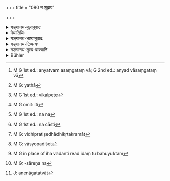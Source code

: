 +++
title = "080 न शूद्राय"

+++

<details><summary>गङ्गानथ-मूलानुवादः</summary>

He shall not offer advice to a Śūdra, nor the leavings, nor what has been prepared as an offering to the Gods. He shall hot expound the law to him; nor shall he indicate to him any penance.—(80)
</details>

<details><summary>मेधातिथिः</summary>

शूद्रस्य दृष्टादृष्टविषये हिताहितोपदेशो न कर्तव्यः । शूद्रस्य मन्त्रित्वं न कर्तव्यम् इति यावत् । वृत्त्यर्थश् चायं निषेधः । सौहार्दादिना तु न दोषः । भवन्ति हि शूद्राः कुलमित्राणि । मैत्र्या चावश्यं हितम् उपदिश्यते । अनुज्ञाता च सर्ववर्णे ब्राह्मणस्य मैत्री "मैत्रो ब्राह्मण उच्यते" (म्ध् २.८७) ।

- <u>ये तु</u> व्याचक्षते, अपृच्छतो न ब्रूयाद् इत्य् उपन्यस्य युक्तं शास्त्रान्तरसिद्धत्वात्- "नापृष्टः कस्यचिद् ब्रूयात्" (म्ध् २.११०) इति,

- <u>तद् अयुक्तम्</u> । तत्र हि स्वाध्यायविषयं स्वरवर्णगतम् अन्यद् वासंगतं[^१६०] कुर्वतो विनाशितं त्वयेत्यादाव् अपृष्टेन न वक्तव्यम् । तथा[^१६१] चामी नाध्याप्या इत्य् अस्मिन् प्रसङ्ग इदम् उक्तम् "नापृष्टो ब्रूयात्" इति । अशिष्यस्यापृच्छतो विस्वरं व्यक्षरं वा पठतो न किंचिद् वक्तव्यम् इति तस्यार्थः ।


[^१६१]:
     M G: yathā


[^१६०]:
     M G 1st ed.: anyatvam asaṃgataṃ vā; G 2nd ed.: anyad vāsaṃgataṃ vā

- **नोच्छिष्टम्** इति । उच्छिष्टशब्दो ऽयं भुजिनिमित्ते ऽप्राशस्त्ये वर्तते । कृतमूत्रपुरीषो ऽप्य् अनाचान्त उच्छिष्ट उच्यते, यथा वक्ष्यामः "न स्पृशेत् पाणिनोच्छिष्टः" (म्ध् ४.१४२) । बाहुल्येनोच्छिष्टप्रयोगो भुजिसंबन्धेन । भुञ्जानस्य ह्य् अन्तरास्यसंस्पर्शेन बहिरन्तः स्थितस्योच्छिष्टत्वं भवति । तथा च "न स्मश्रूणि गतान्य् आस्यम्"(म्ध् ५,१३९) इति श्मश्रुभ्यो ऽन्यद् आस्यानुप्रविष्टम् उच्छिष्टं करोतीति ज्ञापयति । अतश् च भोक्तुर् भुज्यमानस्य पात्रादेर् अधिकरणस्य चोच्छिष्टव्यवहारः । क्वचिच् चायम् उपयुक्तेतरवचनो ऽपि, "हविरुच्छिष्टं दक्षिणा" इति । तत्र समाचारात् पात्रगृहीतम् उच्छिष्टपुरुषसंबन्धम् ईषद्भुक्तम् उच्छिष्टम् उच्यते । यद् अपि विशदम् ओदनादिपात्रस्थम् अस्पृष्टम् अपि भोक्त्रा तद् अपि संबन्धात् समाचारतः परिह्रियते । तत्र "च्छिष्टम् अपि दातव्यम्," "नोच्छिष्टम्" इति विधिप्रतिषेधाव् एकविषयाव् ऋतानृतशूद्रव्यवस्थया हविःशेषभेदेन वा विकल्प्येत[^१६२] । <u>अथ वा</u> स्थालीस्थम् अतिथ्यादिभुक्तशिष्टं पर्युषितप्रायम् उच्छिष्टम्, तन् न शूद्राय दतव्यम् । <u>तत्रोच्यते</u> । जीर्णवसनसाहचर्याच् चैतद् एव प्रतिपत्तुं युक्तम् । उपयुक्तेतरवचनत्वाच् च शिषेर् उपसर्गस्य तदर्थानुगुण्येन वर्तनाद् धविरुच्छिष्टं दक्षिणेतिवत् प्रयोगो ऽप्य् अविरुद्धः । एवम् अनयोः स्मृत्योर् अविरोधो भविष्यति, यद्य् अपि रूढ्याचमनार्हाः प्रायो ऽत्र वचने दृश्यन्ते । यत् तु "वैश्यवच् छौचकल्पश् च" (म्ध् ५.१३८) इति तद् दासशूद्रविषयम् । भुक्तोज्झितम् एव प्रतीयत इति दर्श्यिष्यामः ।


[^१६२]:
     M G 1st ed.: vikalpete

- **न हविष्कृतम्** । हविषे कृतं हविरर्थं कल्पितम् । बहुवचनः समासस् तादर्थ्येनोपकल्पितप्रतिषेधात् । दण्डापूपिकया यत्र हविर्गन्धो ऽस्ति तत् सर्वं प्रतिषिध्यते । तेन हविरर्थितया संकल्पितस्य हविषः प्रवृत्तस्य हविःशेषस्याभुक्तोज्झितस्य हविषः प्रतिशेषः सिद्धो भवेत् । तथा च कृतम् इति करोतिः क्रियासामान्यवचनः प्रयुक्तः । हविरर्थं यत् कृतं संकल्पितम् इति[^१६३] वचनम् । तेनोच्छिष्टस्यापि यावत् प्राकृतेन संकल्पेन हविष्कृतव्यपदेशो न यथावत् सर्वावस्थस्य प्रतिषेधो विज्ञायते ।


[^१६३]:
     M G omit: iti

- <u>अन्यैस्</u> तु हविर्मिश्रं **हविष्कृतम्** इति व्याख्यातम् । संसृष्टप्रतिषेधाच् च केवस्यापि प्रतिषेधः । विप्रसंसृष्टप्रतिषेधे विप्रस्येवेत्य् उक्तम् । 

- <u>कथं</u> पुनः संसृष्टप्रतिषेधे केवलप्रतिषेधः । केवलप्रतिषेधेनाप्रधानः कदाचित् संसृष्टप्रतिषेधः शक्यते वक्तुम् । यत्र संसृष्टाव् अपि पृथक्त्वेन प्रतिभासेते, यत्र वा चक्षुषा प्रतिभासमाने रूपे रसादिना तत्प्रयोगो भवति, तत्रापि भवत्य् एव तदाश्रयो व्यवहारः । यथा सुरादिसंपृक्तासु सक्तुपिण्डीष्व् अनतर्हिते ऽपि सुरादिरूपे रसे तत्प्रत्ययाद् अस्त्य् एव सुरापानप्रायश्चित्तम् ।

- <u>ननु</u> चैवम् अप्य् अद्रवरूपत्वात् पिण्डीभिर् एकतापन्नायाः सुराया न पानोपपत्तिः ।

- <u>नैष</u> दोषः । प्रायिकेणौचित्यानुवादेन पानम् उपादीयते । अभ्यवहार एव तु निषिध्यते । यथा च भक्ष्याभक्ष्यप्रकरणम् एतत् । भक्षणं चाभ्यवहारमात्रंम् । तस्य विशेषाः पानखादनचर्वणादयः । गन्धस्य पुनर् अनाश्रयस्याप्य् उपलब्धेर् न ततो द्रव्यसद्भावावगमः । दूरस्थे ऽपि कर्पूरादौ गन्ध उपलभयते । सूक्ष्मद्रव्यावयवावगमकल्पनायां द्रव्यस्य परिमाणावयवः स्यात् । यत्र तु संसृष्टयोर् एकीभावो न चान्यस् तत्प्रत्ययः, न[^१६४] तत्र केवलाश्रयौ विधिप्रतिषेधौ प्रवर्तितुम् अर्हतः । यथा क्षीरं पातव्यम् इति संमिश्रितयोः क्षीरोदकयोः पीतयोर् न क्षीरं भवति नोदकम्, द्रव्यान्तरत्वात् । अन्यद् धि तत्र रूपम् अन्यश् च रससंस्थानादि तत्प्रत्ययहेतुर् अस्तीति द्रव्यान्तरं तत् ।


[^१६४]:
     M G 1st ed.: na na

- <u>यद्य्</u> एवं मद्योदके सह पीते यदि भवेताम्, तदा मद्यपानप्रायश्चित्तं न प्राप्नोति, द्रव्यान्तरत्वात् । 

- <u>नैष</u> दोषः अभिभवति रसान्तराणि मद्यं तिक्तरसवत् । ततो रसप्रत्यभिज्ञानाद् भवत्य् एव तत् प्रायश्चित्तम् । यत्र तु बहूदकं स्वल्पं मद्यादि, तत्र संसर्गप्रायश्चित्तम् अपि निपुणम् एकादेशे निरूपयिष्यामः । 

- तस्मात् केवलाश्रयः प्रतिषेध आस्कन्देद् अपि संसर्गम् । यथा माषा न भोक्तव्या इति मिश्रा अपि न युज्यन्ते । संसर्गाश्रयस् तु केन हेतुनासंसृष्टे वर्तेत । गङ्गायमुनयोः संगमाज् जलम् आनयेत्य् उक्ते न केवलाया गङ्गाया आनयति, न यमुनायाः । समाचार एवेति चेत्, समाचार एवोदाहर्तव्यः ।

- **न चास्योपदिशेद् धर्मम्** ।

- <u>ननु</u> च "**न शूद्राय**" इत्य् अविशेषेण दृष्टादृष्टविषयमतिदानप्रतिषेधाद् धर्मोपदेशनिषेधो ऽपि सिद्ध एव ।

- <u>सत्यम्</u> । पुनर्वचनं शेषार्थम् । ततः प्रायश्चित्तोपदेशो ऽनुज्ञातो भवति । "शरणागतं परित्यज्य" (म्ध् ११.१९७) इत्य् अत्र चैतद् दर्शयिष्यामः । 

- <u>अन्ये</u> तु पार्वणश्राद्धपाकयज्ञादिष्व् इतिकर्तव्यतां न शिक्षयेत् याजकत्वादिरूपेणेत्य् आहुः । 

- <u>अत्र चोदयन्ति</u>- यदि धर्मोपदेशः शूद्रस्य निषिध्यते कुतस् तर्हि धर्मवित्त्वम् । अविदुषश् च नानुष्ठानसंभवस् ततः शूद्रानुष्ठातृकधर्मशास्त्रानर्थक्यम् । 

- <u>अचोद्यम्</u> एतत् । अतिक्रान्तनिषेधस्य लिप्सया ब्राह्मणस्य चोपदेष्टृत्वसंभवात् । न हि ब्रह्महत्या सर्वस्वदानचोदनाप्रतिग्रहं प्रयुङ्क्ते । संभवति लिप्सा प्रयोक्त्री । 

- <u>ननु</u> चास्ति[^१६५] वचनम् "प्रब्रूयाद् इतरेभ्यश् च" (म्ध् १०.२) इति ।


[^१६५]:
     M G 1st ed.: na cāsti

- <u>वृत्त्युपायप्राप्तौ</u> । अत एवं प्रकृतम् "सर्वेषां ब्राह्मणो विद्याद् वृत्त्युपायान् यथाविधि । प्रब्रूयाद् इतरेभ्यश् च" इति (म्ध् १०.२) । यस् त्व् आश्रितशूद्रस् तस्यावश्यम् उपदेशः कर्तव्यः । अविदुषा विधिप्रतिषेधातिक्रमात्[^१६६] संवासो निषिद्धः "न मूर्खैर् नावलिप्तैश् च" इति (म्ध् ४.७९) ।


[^१६६]:
     M G: vidhipratiṣedhādhikṛtakramāt

- <u>यत् तु</u> व्याचक्षते- धर्मशास्त्रोपदेशस् तदर्थव्याख्यानं वानेन निषिध्यते शास्त्रद्वयेन "**न चास्योपदिशेत्**"[^१६७] इति । एकेन शास्त्राध्ययनम् अपेरणार्थव्याख्यानम् । अग्रन्थकस् तूपदेशो न केनचिन् निषिद्धः । 


[^१६७]:
     M G: vāsyopadiśet

- <u>तेषाम्</u> एवंवदतां "तस्य शास्त्रविचारः" इति सिद्धत्वात्, पुनरुक्तम् । 

- <u>इह</u> वदन्ति[^१६८] । व्याकरणादौ धर्मावबोधार्थशास्त्रे धर्मशब्दः । तद् धि न धर्मशास्त्रम् अतीन्द्रियार्थम् इति प्रतिषेधानुपदेशात् । भवति तु धर्मशास्त्रवबोधार्थम् । शक्नोति हि वैयाकरणः पदार्थानुसरणेन[^१६९] गहनं वाक्यार्थम् उन्नेतुम् । धर्मशास्त्रत्वाच् च तस्य शास्त्र इत्य् अनेन गतत्वात्[^१७०] पृथग् उच्यते । 


[^१७०]:
     J: anenāgatatvāt


[^१६९]:
     M G: -sāreṇa na


[^१६८]:
     M G in place of iha vadanti read idaṃ tu bahuyuktam

- <u>युक्तम्</u> एतत्, यदि कश्चिन् न ब्रूयात् प्रधाने ऽनधिकृतस्य कुतो ऽङ्गेषु प्राप्तिर् इति । वेदः स्मृतिशास्त्रे च प्रधानम् । न च तत्र शूद्रस्याधिकारः ।

- **न चास्य व्रतम् आदिशेत्** । व्रतशब्देन कृच्छ्राण्य् उच्यन्ते, "एतैर् व्रतैः" (म्ध् ११.१०१) इति प्रयोगदर्शनात् । तान्य् अभ्युदयकामस्य नोपदिशेत् । प्रायश्चित्तार्थतया त्व् इष्यत एवोपदेशः । स्नातकव्रतानां प्राप्तिर् एव नास्ति, अस्नातकत्वात् । एवं सावित्रादीनाम् अप्य् अध्ययनाभावाद् अध्ययनं चोपनयनाभावाद् उपनयनं च तद्विधौ जातित्रयश्रवणात् ॥ ४.८० ॥
</details>

<details><summary>गङ्गानथ-भाष्यानुवादः</summary>

No advice shall be offered to a Śūdra regarding his welfare or otherwise, regarding matters temporal or spiritual; that is to say, one should not become an adviser to a Śūdra.

This prohibition pertains to being an adviser as a means of livelihood; there would be nothing wrong in offering advice in a purely friendly manner; in fact, there may be hereditary friendship between Brāhmaṇas and Śūdras; and certainly through friendship advice for welfare is always offered. Further, it has been declared (by Manu himself) that the Brāhmaṇa should be *friendly* to all castes—‘the Brāhmaṇa is one who is friendly to all.’

Some people offer the following explanation:—

“From what is said in other texts, it is better to take the present verse to mean that advice shall not be offered *unasked*; as declared above (in 2. 110),—‘He should not say anything to any one without being asked.’”

This explanation, however, is not right. What has been said under 2,110, is in connection with the reading of the

Veda; the sense being, ‘if a man is found to be committing a mistake in accent, or syllable, or in some other detail, one should not tell him, unless one is asked, that he had murdered the Text.’ Similarly, in connection with the enumeration of persons who shall not be taught the Veda, it has been said—‘One shall not speak unasked;’ and this also means that, in the case of persons other than his own pupils, one should not say anything, even if he finds them reciting the Veda wrongly, either as regards accent or syllables.

‘*Nor the leavings*’—The term ‘*ucchiṣṭa*’ denotes *impurity, specially in relation to food*. One who has paid calls of nature, is also called ‘*ucchiṣṭa*,’ ‘impure,’ till he has washed; as we shall explain under the text—‘One who is *impure, ucchiṣṭa*, shall not touch with his hand, &c.’ (142). But, as a rule, the term is used in connection with *food*. So that, while one is eating, the food that comes into contact with his mouth, whether within the mouth or outside, becomes known as ‘impure.’ It is in this sense that under 5.141—where it is said—‘nor the hairs of the moustache entering the mouth,’—everything, with the exception of the hairs of the moustache, is said to become ‘impure.’ It is in this sense also that the eater, the thing eaten and the dish containing the food, all come to be called ‘impure’; ‘*ucchiṣṭa*.’

In some cases, the word is also used in the sense of ‘what has been left unused,’ ‘remnant,’ ‘leaving;’; *e.g*., in the passage—‘The leavings of the substance offered are to be given as the fee.’ Thus, it is on the basis of usage that the term ‘*ucchiṣṭa*’ is applied to the food that has been served in the dish for a particular person,. and out of which a little has been eaten by him; and the clean food that is simply placed in the dish and not even touched by the eater,—this also is rejected, on the strength of usage, as ‘impure,’ on the ground of its being in contact with the dish which is in contact with that food out of which the person has eaten (and which therefore has become a ‘leaving’). It is in accordance with this that each passages as—(*a*) ‘the leavings of food should be given’ (10.125), and (*b*) ‘leavings shall not be given, etc.’—which contain an injunction and a prohibition, respectively—are taken as pertaining to the same thing, and as applying to the ‘true’ and the ‘untrue’ *Śūdra*, respectively, and also as referring to the remnants of different kinds of materials offered (and hence not being mutually contradictory). Or, the meaning (of the prohibition) may be that what has been left in the pot, after the guests and others have eaten, and which is as good as ‘stale’ and ‘leavings,’ should not be given to the *Śūdra*. It is argued that, since the term is found to be used (in 10.125) along with ‘torn clothes,’ this latter explanation is the right one to be accepted. Further, since the root ‘*śiṣ*’ (from which ‘*ucchiṣṭa*’ has been derived) denotes ‘other than what has been used,’ and the preposition (‘*ut*’) has to be construed in accordance with that signification,—there need be nothing incongruous in construing this passage also in the same sense as the passage ‘the leavings of the substance offered are to be given as the fee.’ In this manner, there is no incompatibility between these two *Smṛti-* texts (‘the leavings of the food shall be given’ and ‘the leavings should not be given’); though in most passages the term is restricted, by convention, to people who stand in need of washing. As for the declaration that ‘the method of purification is like that of the Vaiśya, etc.’ (5.139)—this refers to the *Slave-Śūdra*; and the term ‘*ucchiṣṭa*’ in this passage is understood to mean ‘the leavings of food,’ as we shall show under this passage.

‘*Nor what has been prepared as an offering to the Gods*’—The term ‘*haviṣ-kṛtam*’ means ‘*haviṣe kṛtam*,’ ‘prepared as an offering to the Gods.’ The compound is an irregular one; the compounding of the participle ‘*kṛṭa*’ or ‘*kalpita*,’ with the noun ending in the Dative, having the sense of ‘for the purpose of,’ is not sanctioned.

According to the maxim of the ‘stick and the cake’—by which, when the stick on which cakes are hanging is brought down by rats, we are led to believe that the cakes have been eaten by them,—the prohibition contained in the text pertains to every such thing as has the slightest possibility of being intended for being offered. And thus it is that the prohibition becomes applicable (*a*) to what has been set aside as being meant for an’ offering, (*b*) to the remnant of the substance that has been offered, and (*c*) to such offering-material as has not been left after having been eaten. It is in view of this that the text has used the term ‘*kṛta*,’ which is the most general term denoting *action of any kind*; and the compound ‘*haviṣ-kṛta*’ means ‘what has been *kṛta*,’
*i.e*., determined upon—as to be offered.’ And in this way, the
offering-material that is left after the sacrificer has eaten it, does not cease to be included under the term ‘*haviṣ-kṛta*,’ since that also is what ‘had been determined upon as to be offered.’ And thus the prohibition becomes applicable to the substance in all conditions (after it has been once fixed upon as to be offered).

By others the term ‘*haviṣ-kṛtam*’ has been explained as ‘mixed with the offering-material;’ and since what is mixed up with something else is prohibited, the unmixed offering-material also becomes forbidden. For instance, when it is intended to forbid what is related to the Brāhmaṇa, the texts use the word ‘Brāhmaṇa’ only.

“But how can the prohibition of the thing mixed with something else imply the prohibition of that thing by itself?”

If the thing by itself were prohibited, then it might have been argued that the prohibition of the mixed thing is secondary. In a case, however, where, even on being mixed up, the two things are percieved as distinct,—or, when, even though the colour of the two things is not visible, yet by means of taste and such other means they are percieved as distinct,—the two things are treated as if they were there by themselves.

For instance, when fried flour and other things are mixed with wine, even though the colour of the wine is not visible, yet, since the taste of the wine is distinctly felt, the eating of such flour entails the expiratory rite prescribed in connection with the drinking of wine.

*Objection*—“But even so, when the wine is mixed up with the flour, it
loses its liquid form; so that it cannot be a case of *drinking* of the wine.”

There is no force in this objection. ‘Drinking’ has been mentioned, because that is how wine is generally taken; and what is forbidden is the ‘*taking*’ of wine; as the present context is dealing with what shall be eaten and what shall be not eaten; and ‘eating’ here means only ‘*taking*,’ of which *drinking*, *eating, chewing* and the rest are only special forms. As for *smelling*, since it is felt even when the substance is not near at hand, it does not necessarily lead to the presence of the substance itself. For instance, even when camphor and such things are at a distance, their odour is felt. If it be assumed that the odour is felt because of the fine particles of the substance (having been wafted into the nostrils),—then such wafting away of the particles should bring out a gradual diminution of the size of the substance (which is not found to take place). In a case where two things become mixed up and form one composite substance, and there is nothing to indicate a reference to either one of them singly,—either a sanction or a prohibition cannot apply to either of them by itself. *E.g*., when it is said ‘milk should be drunk,’ it applies to the milk and the water both mixed together, and not to the *water* alone, or the *milk* alone; as each of these would be a distinct substance (from ‘milk’); each of these by itself would have a distinct colour and a distinct taste indicating its presence; and hence each would be a distinct substance.

“If this be so, then, when one drinks wine mixed with water, it should not entail the expiatory rite that has been prescribed for the *drinking of wine*; as the mixture would be a distinct substance from the mixture drunk.”

There is no force in this objection. Wine, like the bitter taste, entirely suppresses the taste of everything eke; so that, since in the case cited, the taste of wine will have been clearly felt, the said expiatory rite becomes necessary. When there is much water and only a little wine, the expiatory rite to be performed is that which has been prescribed for ‘contact with wine,’ as we shall explain in detail under Discourse 11.

From all this it follows that where the prohibition is of a certain thing by itself, it might involve that of its mixture also; *e.g*., when it is said that “*māṣa* -grains shall not be eaten,’ such grains also become eschewed as have *māṣa* mixed with them. But the prohibition that pertains to a mixture—on what grounds could it be applied to the unmixed thing by itself? *E.g*., when it is said—‘bring water from the confluence of the Gaṅgā and the Yamunā,’—the man thus directed does not bring water either from the Gaṅgā alone, or from the Yamunā alone. If usage be cited as the ground for such application,—theu such usage has got to be shown. \[Thus, if the term ‘*haviṣkṛtan*’ of the text were taken as ‘*havirmiśram*,’ then the prohibition could not apply to the
*Haviṣ* itself.\]

‘*He shall not expound the law to him*.’—“The very first words of this text have forbidden the offering to a *Śūdra* of any advice on temporal or spiritual matters; and the expounding of law also becomes forbidden by the same words.”

True; but the prohibition has been repeated for the purpose of additional information; in the shape of special expiatory rites—laid down in connection with the expounding of the law to a Śūdra,—which we shall explain under 11.198.

Others have taken this additional prohibition to mean that ‘he shall not, in the craracter (character?) of an officiating priest, instruct the *Śūdra* regarding the details of procedure pertaining to the
*Pārvaṇa Śrāddha*, the *Pākayajña* and such other rites.’

Some people urge the following objection here:—“If the expounding of law to the *Śūdra* is forbidden, from whence is the *Śūdra* to acquire his knowledge of the law? In the absence of such knowledge, he can perform no rites; so that the whole scripture dealing with the rites to be performed by the *Śūdra* would be pointless.”

This is not a right objection. It is just possible that the Brāhmaṇa, through avarice, may transgress the prohibition and teach the *Śūdra*. For instance, when the Brāhmaṇa accepts a gift from a *Śūdra*, he is urged to it. not by the Injunction relating to the ‘giving away of all one’s belongings’ (which has been prescribed for the *Śūdra*) in consequence of having killed a Brāhmaṇa; in fact, the motive is supplied by his avarice.

“Well, we have the direct declaration that ‘the Brāhmaṇa shall explain the law to others also.’”

But that refers only to the possible means of livelihood (open to the
*Śūdra*). What the text says is—‘The Brāhmaṇa should know the means of
livelihood open to all, and should explain it to others also’ (10.2).

Advice and teachings have to be certainly given to the *Śūdra* who is dependent upon oneself; for an ignorant person is sure to transgress injunctions and prohibitions; and association with such transgressers has been forbidden under 79 above.

Some people explain the text as follows:—

“The present text contains two injunctions forbidding the teaching of the text of the treatises dealing with Dharma or Law, and the expounding of its meaning: one forbids the teaching of the verbal text and the other that of its meaning. But the expounding of Law, without reference to text, is not forbidden by any.”

But for those who explain the text thus, the present Verse will be a mere repetition of the prohibition of consultation on matters relating to the scriptures.

The following might be urged here—“The term ‘law’ applies to Grammar and all those treatises that help in obtaining the knowledge of Law; but Grammar is not a ‘scriptural treatise,’ in the sense of expounding super-senseous (spiritual) things; hence the teaching of Grammar would not be included under the prohibition here put forward; and yet Grammar is of use in the understanding of Law; specially as the grammarian can, by a close analysis of the words, find out the meaning of the most difficult sentence. So that, since the prohibition relating to the ‘consultation’ (quoted above) pertains to the ‘Law-scriptures’ proper, it would not apply to Grammar; hence it is the teaching of Grammar that has been separately forbidden by the present text.”

All this would be quite right; only if no one urged that one who is not entitled to the primary thing (the Veda), can never be thought of as taking up its subsidiaries (the subsidiary sciences of Grammar, &c.) In the present instance, the Veda and this Smṛti texts constitute the ‘primary;’ and to the study of these the *Śūdra* is not entitled.

‘*Nor shall he indicate to him any vrata or penance*.’—The term ‘*vrata*,’ ‘penance,’ here stands for the *kṛcchras*; such being the sense in which the term has been used in 11.102 and other texts. These be shall not indicate to the *Śūdra* who is seeking to acquire prosperity by their means; in connection with expiatory rites, they have got to be indicated. As for the ‘*vratas*,’ ‘observances,’ prescribed for the ‘accomplished student,’ there is no possibility of these pertaining to the *Śūdra*; for the simple reason that he can never be an ‘accomplished student.’ Similarly, the imparting of the *Sāvitrī* to him is impossible, because he can never carry on Vedic Study; Vedic Study is not possible for him, because he has not been *initiated*; and Initiation is not possible for him, because it has been laid down for the *three castes* only.—(80).
</details>

<details><summary>गङ्गानथ-टिप्पन्यः</summary>

“Discrepancies between this verse and others in the work (9.125) are explained by the commentators, who say that the Śūdra mentioned in the other rules is the family servant.”—Hopkins.

This verse is quoted in *Aparārka* (p. 220), which explains ‘*vratam*’ as ‘*prāyascittam*’, ‘expiatory rite’;—and again on p. 1090, where it is pointed out that the giving of advice regarding ‘expiation’, that is forbidden here, refers to those cases where the Śūdra seeks advice without the mediation of a Brāhmaṇa.

It is quoted also in *Mitākṣarā* (on 3.262), which remarks that the prohibition refers to those cases where the Śūdra does not seek advice in a meek and suppliant attitude;—in *Nṛsiṃhaprasāda* (Saṃskāra, p. 71b);—and in *Saṃskāramayūkha* (p. 72), which says that what is forbidden here is ‘*direct* teaching.’
</details>

<details><summary>गङ्गानथ-तुल्य-वाक्यानि</summary>

**(verses 4.80-81)**

*Āpastamba* (21.2.22).—‘He shall not offer the leavings to a
non-Brāhmaṇa;—if it is to he given to him, one should *scoop the tusk* (?), place the leavings in it and then offer it to him.’

*Vaśiṣṭha* (15.12-13).—\[Reproduces Manu \]

*Viṣṇu* (72.48-52).—‘He shall not offer the leavings to the Śūdra; nor
the leavings or the sacrificial materials; nor sesamum; he shall not expound to him the law; nor the penance.’
</details>

<details><summary>Bühler</summary>

080	Let him not give to a Sudra advice, nor the remnants (of his meal), nor food offered to the gods; nor let him explain the sacred law (to such a man), nor impose (upon him) a penance.
</details>
